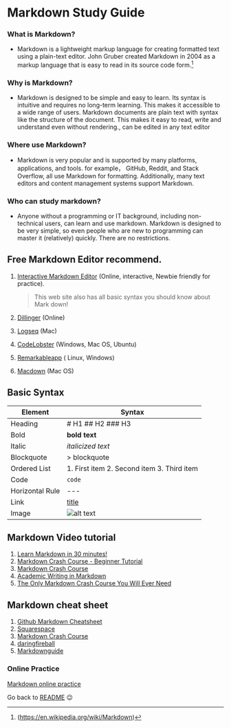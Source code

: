 # Markdown Study Guide

### What is Markdown? 
* Markdown is a lightweight markup language for creating formatted text using a plain-text editor. John Gruber created Markdown in 2004 as a markup language that is easy to read in its source code form.[^first]

### Why is Markdown?
* Markdown is designed to be simple and easy to learn. Its syntax is intuitive and requires no long-term learning. This makes it accessible to a wide range of users. Markdown documents are plain text with syntax like the structure of the document. This makes it easy to read, write and understand even without rendering., can be edited in any text editor

### Where use Markdown?
* Markdown is very popular and is supported by many platforms, applications, and tools. for example， GitHub, Reddit, and Stack Overflow, all use Markdown for formatting. Additionally, many text editors and content management systems support Markdown.

### Who can study markdown?
* Anyone without a programming or IT background, including non-technical users, can learn and use markdown. Markdown is designed to be very simple, so even people who are new to programming can master it (relatively) quickly. There are no restrictions.

## Free Markdown Editor recommend.

1. [Interactive Markdown Editor]( https://blog.webdevsimplified.com/2023-06/markdown-crash-course/#interactive-markdown-editor)  (Online, interactive, Newbie friendly for practice).
   >This web site also has all basic syntax you should know about Mark down!


3. [Dillinger](https://dillinger.io/) (Online)

4. [Logseq](https://logseq.com/) (Mac)

5. [CodeLobster](https://www.codelobster.com/download.html)
 (Windows, Mac OS, Ubuntu)

6. [Remarkableapp](https://remarkableapp.github.io/) ( Linux, Windows)

7. [Macdown](https://macdown.uranusjr.com/) (Mac OS)


## Basic Syntax

| Element | Syntax |
| ------ | ----------- |
| Heading   | # H1 ## H2 ### H3 |
| Bold    |  **bold text**  |
| Italic    | 	*italicized text* |
|Blockquote  |	> blockquote|
|Ordered List |	1. First item  2. Second item 3. Third item|
|Code	| `code`|
| Horizontal Rule |	---|
|Link |	[title](https://www.example.com)|
|Image	| ![alt text](image.jpg)|


## Markdown Video tutorial 
1. [Learn Markdown in 30 minutes!](https://www.youtube.com/watch?v=bTVIMt3XllM)
2. [Markdown Crash Course - Beginner Tutorial](https://www.youtube.com/watch?v=34_dRW42kYI)
3. [Markdown Crash Course](https://www.youtube.com/watch?v=HUBNt18RFbo)
4. [Academic Writing in Markdown](https://www.youtube.com/watch?v=hpAJMSS8pvs)
5. [The Only Markdown Crash Course You Will Ever Need](https://www.youtube.com/watch?v=_PPWWRV6gbA)

## Markdown cheat sheet
1. [Github Markdown Cheatsheet](https://github.com/adam-p/markdown-here/wiki/Markdown-Cheatsheet)
2. [Squarespace](https://support.squarespace.com/hc/en-us/articles/206543587-Markdown-cheat-sheet)
3. [Markdown Crash Course](https://blog.webdevsimplified.com/2023-06/markdown-crash-course/#interactive-markdown-editor)
4. [daringfireball](https://daringfireball.net/projects/markdown/)
5. [Markdownguide](https://www.markdownguide.org/cheat-sheet/)

### Online Practice
[Markdown online practice](https://www.markdowntutorial.com/)


Go back to [README](README.md) :wink:
[^first]:(https://en.wikipedia.org/wiki/Markdown)
